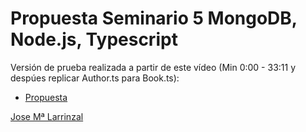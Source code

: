 # Propuesta Seminario 5 MongoDB, Node.js, Typescript

Versión de prueba realizada a partir de este vídeo (Min 0:00 - 33:11 y despúes replicar Author.ts para Book.ts):
- [Propuesta](https://www.youtube.com/watch?v=72_5_YuDCNA&t=264s&ab_channel=TheNerdyCanuck)

[Jose Mª Larrinzal](https://github.com/Jlarrinzal)







